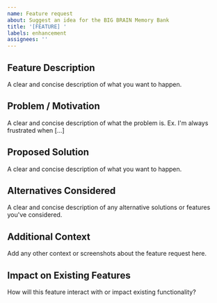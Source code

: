 ```yaml
---
name: Feature request
about: Suggest an idea for the BIG BRAIN Memory Bank
title: '[FEATURE] '
labels: enhancement
assignees: ''
---
```


## Feature Description

A clear and concise description of what you want to happen.

## Problem / Motivation

A clear and concise description of what the problem is. Ex. I'm always
frustrated when [...]

## Proposed Solution

A clear and concise description of what you want to happen.

## Alternatives Considered

A clear and concise description of any alternative solutions or features you've
considered.

## Additional Context

Add any other context or screenshots about the feature request here.

## Impact on Existing Features

How will this feature interact with or impact existing functionality?
